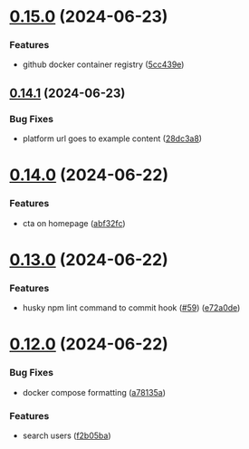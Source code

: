 # [0.15.0](https://github.com/EddieHubCommunity/CreatorsRegistry/compare/v0.14.1...v0.15.0) (2024-06-23)


### Features

* github docker container registry ([5cc439e](https://github.com/EddieHubCommunity/CreatorsRegistry/commit/5cc439ece275515a928b31f8274d13f126df1522))



## [0.14.1](https://github.com/EddieHubCommunity/CreatorsRegistry/compare/v0.14.0...v0.14.1) (2024-06-23)


### Bug Fixes

* platform url goes to example content ([28dc3a8](https://github.com/EddieHubCommunity/CreatorsRegistry/commit/28dc3a842c23d560eb146afdac53adf115385a93))



# [0.14.0](https://github.com/EddieHubCommunity/CreatorsRegistry/compare/v0.13.0...v0.14.0) (2024-06-22)


### Features

* cta on homepage ([abf32fc](https://github.com/EddieHubCommunity/CreatorsRegistry/commit/abf32fc9184915644af302a1960749b50c02a619))



# [0.13.0](https://github.com/EddieHubCommunity/CreatorsRegistry/compare/v0.12.0...v0.13.0) (2024-06-22)


### Features

* husky npm lint command to commit hook ([#59](https://github.com/EddieHubCommunity/CreatorsRegistry/issues/59)) ([e72a0de](https://github.com/EddieHubCommunity/CreatorsRegistry/commit/e72a0deee3bc127519ab08b017bd0e89175659c1))



# [0.12.0](https://github.com/EddieHubCommunity/CreatorsRegistry/compare/v0.11.0...v0.12.0) (2024-06-22)


### Bug Fixes

* docker compose formatting ([a78135a](https://github.com/EddieHubCommunity/CreatorsRegistry/commit/a78135a7bf128f99ef4dcbcf59900541616cc3ee))


### Features

* search users ([f2b05ba](https://github.com/EddieHubCommunity/CreatorsRegistry/commit/f2b05ba4546a9334ab081f83e157a5696fecf327))



